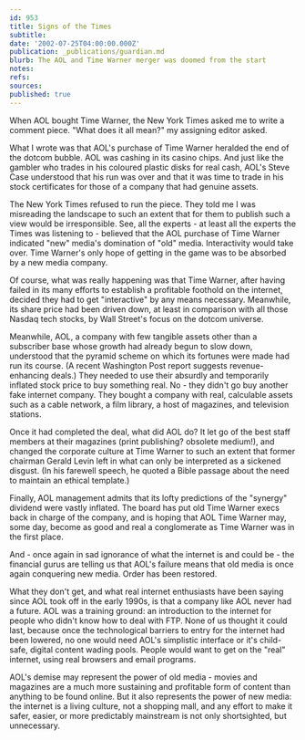 ```yaml
---
id: 953
title: Signs of the Times
subtitle: 
date: '2002-07-25T04:00:00.000Z'
publication: _publications/guardian.md
blurb: The AOL and Time Warner merger was doomed from the start
notes: 
refs: 
sources: 
published: true
---
```

When AOL bought Time Warner, the New York Times asked me to write a comment piece. "What does it all mean?" my assigning editor asked.

What I wrote was that AOL's purchase of Time Warner heralded the end of the dotcom bubble. AOL was cashing in its casino chips. And just like the gambler who trades in his coloured plastic disks for real cash, AOL's Steve Case understood that his run was over and that it was time to trade in his stock certificates for those of a company that had genuine assets.

The New York Times refused to run the piece. They told me I was misreading the landscape to such an extent that for them to publish such a view would be irresponsible. See, all the experts - at least all the experts the Times was listening to - believed that the AOL purchase of Time Warner indicated "new" media's domination of "old" media. Interactivity would take over. Time Warner's only hope of getting in the game was to be absorbed by a new media company.

Of course, what was really happening was that Time Warner, after having failed in its many efforts to establish a profitable foothold on the internet, decided they had to get "interactive" by any means necessary. Meanwhile, its share price had been driven down, at least in comparison with all those Nasdaq tech stocks, by Wall Street's focus on the dotcom universe.

Meanwhile, AOL, a company with few tangible assets other than a subscriber base whose growth had already begun to slow down, understood that the pyramid scheme on which its fortunes were made had run its course. (A recent Washington Post report suggests revenue-enhancing deals.) They needed to use their absurdly and temporarily inflated stock price to buy something real. No - they didn't go buy another fake internet company. They bought a company with real, calculable assets such as a cable network, a film library, a host of magazines, and television stations.

Once it had completed the deal, what did AOL do? It let go of the best staff members at their magazines (print publishing? obsolete medium!), and changed the corporate culture at Time Warner to such an extent that former chairman Gerald Levin left in what can only be interpreted as a sickened disgust. (In his farewell speech, he quoted a Bible passage about the need to maintain an ethical template.)

Finally, AOL management admits that its lofty predictions of the "synergy" dividend were vastly inflated. The board has put old Time Warner execs back in charge of the company, and is hoping that AOL Time Warner may, some day, become as good and real a conglomerate as Time Warner was in the first place.

And - once again in sad ignorance of what the internet is and could be - the financial gurus are telling us that AOL's failure means that old media is once again conquering new media. Order has been restored.

What they don't get, and what real internet enthusiasts have been saying since AOL took off in the early 1990s, is that a company like AOL never had a future. AOL was a training ground: an introduction to the internet for people who didn't know how to deal with FTP. None of us thought it could last, because once the technological barriers to entry for the internet had been lowered, no one would need AOL's simplistic interface or it's child-safe, digital content wading pools. People would want to get on the "real" internet, using real browsers and email programs.

AOL's demise may represent the power of old media - movies and magazines are a much more sustaining and profitable form of content than anything to be found online. But it also represents the power of new media: the internet is a living culture, not a shopping mall, and any effort to make it safer, easier, or more predictably mainstream is not only shortsighted, but unnecessary.
